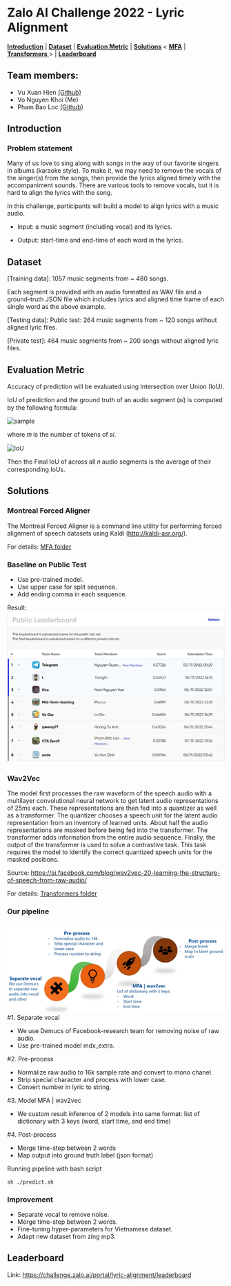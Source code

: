 # Zalo AI Challenge 2022 - Lyric Alignment

[**Introduction**](#introduction) | [**Dataset**](#dataset) | [**Evaluation Metric**](#evaluation-metric) | [**Solutions**](#solutions) < [**MFA**](#montreal-forced-aligner) | [**Transformers** ](#transformers)> | [**Leaderboard**](#leaderboard)
## Team members:
- Vu Xuan Hien <a href="https://github.com/XuanHien304">(Github)</a>
- Vo Nguyen Khoi (Me)
- Pham Bao Loc <a href="https://github.com/BaoLocPham">(Github)</a>

## Introduction
### Problem statement

Many of us love to sing along with songs in the way of our favorite singers in albums (karaoke style). To make it, we may need to remove the vocals of the singer(s) from the songs, then provide the lyrics aligned timely with the accompaniment sounds. There are various tools to remove vocals, but it is hard to align the lyrics with the song.

In this challenge, participants will build a model to align lyrics with a music audio.

- Input: a music segment (including vocal) and its lyrics.

- Output: start-time and end-time of each word in the lyrics.

## Dataset
[Training data]:
1057 music segments from ~ 480 songs.

Each segment is provided with an audio formatted as WAV file and a ground-truth JSON file which includes lyrics and aligned time frame of each single word as the above example.

[Testing data]:
Public test: 264 music segments from ~ 120 songs without aligned lyric files.

[Private test]: 464 music segments from ~ 200 songs without aligned lyric files.

## Evaluation Metric
Accuracy of prediction will be evaluated using Intersection over Union (IoU).

IoU of prediction and the ground truth of an audio segment (𝑠𝑖) is computed by the following formula:

![sample](https://lh4.googleusercontent.com/KjnUk0C-1e3WeTcPDpUInuW2UiyD6cE4C-_QxS3_BHE_7DPnorqW0Idqyu-eI0jQJnRJkighZAwKuADEULbFRvShb5_qndoZemVd6E-aPly-mNR0w4fdKK4yLta1L8xJDcOGDMzOwrobMTCOYrOqPWhKGeLqAXpIkPizQli-qteq-pBSxxfUMqJsYuGd_-yxHIH8MBSaoA)

where 𝑚 is the number of tokens of 𝑠𝑖.

![IoU](https://lh3.googleusercontent.com/qRxfTCeuFVVp5FhOX07AKx3ijbq-Urtr6xPcVLlA8FTRDxKp4ztnFQrL3G4RgHBIQ5gowpgfT6Ba9Tvv0U3vl05C5f3sDaua5H00da_P71kE4yf5tBaTTHNpMlXO4jncAvZ-kRcBBp6dyEdswI80zY1cdyLUCLH2drybOnn0dOPPgf0v7kbcE-ayXWxNK46X)

Then the Final IoU of across all 𝑛 audio segments is the average of their corresponding IoUs.

## Solutions
### Montreal Forced Aligner
The Montreal Forced Aligner is a command line utility for performing forced alignment of speech datasets using Kaldi (http://kaldi-asr.org/).

For details: <a href="https://github.com/vnk8071/CTA-Zero9-ZAIC2022-Lyric-Alignment/tree/master/mfa">MFA folder</a>
### Baseline on Public Test
- Use pre-trained model.
- Use upper case for split sequence.
- Add ending comma in each sequence.

Result:
<img src="images/baseline_mfa.jpg">

### Wav2Vec
The model first processes the raw waveform of the speech audio with a multilayer convolutional neural network to get latent audio representations of 25ms each. These representations are then fed into a quantizer as well as a transformer. The quantizer chooses a speech unit for the latent audio representation from an inventory of learned units. About half the audio representations are masked before being fed into the transformer. The transformer adds information from the entire audio sequence. Finally, the output of the transformer is used to solve a contrastive task. This task requires the model to identify the correct quantized speech units for the masked positions.

Source: https://ai.facebook.com/blog/wav2vec-20-learning-the-structure-of-speech-from-raw-audio/

For details: <a href="https://github.com/vnk8071/CTA-Zero9-ZAIC2022-Lyric-Alignment/tree/master/transformers">Transformers folder</a>

### Our pipeline
<img src="images/pipeline.jpg">
#1. Separate vocal

- We use Demucs of Facebook-research team for removing noise of raw audio.
- Use pre-trained model mdx_extra.

#2. Pre-process

- Normalize raw audio to 16k sample rate and convert to mono chanel.
- Strip special character and process with lower case.
- Convert number in lyric to string. 

#3. Model MFA | wav2vec

- We custom result inference of 2 models into same format: list of dictionary with 3 keys (word, start time, and end time)

#4. Post-process

- Merge time-step between 2 words 
- Map output into ground truth label (json format)

Running pipeline with bash script
```
sh ./predict.sh
```
### Improvement
- Separate vocal to remove noise.
- Merge time-step between 2 words.
- Fine-tuning hyper-parameters for Vietnamese dataset.
- Adapt new dataset from zing mp3.

## Leaderboard
Link: https://challenge.zalo.ai/portal/lyric-alignment/leaderboard